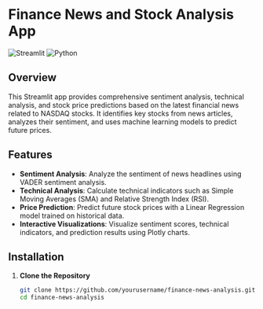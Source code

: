 # Finance News and Stock Analysis App

![Streamlit](https://img.shields.io/badge/Streamlit-0.90.0-blue) ![Python](https://img.shields.io/badge/Python-3.8%2B-green) 

## Overview

This Streamlit app provides comprehensive sentiment analysis, technical analysis, and stock price predictions based on the latest financial news related to NASDAQ stocks. It identifies key stocks from news articles, analyzes their sentiment, and uses machine learning models to predict future prices.

## Features

- **Sentiment Analysis**: Analyze the sentiment of news headlines using VADER sentiment analysis.
- **Technical Analysis**: Calculate technical indicators such as Simple Moving Averages (SMA) and Relative Strength Index (RSI).
- **Price Prediction**: Predict future stock prices with a Linear Regression model trained on historical data.
- **Interactive Visualizations**: Visualize sentiment scores, technical indicators, and prediction results using Plotly charts.

## Installation

1. **Clone the Repository**

   ```bash
   git clone https://github.com/yourusername/finance-news-analysis.git
   cd finance-news-analysis
